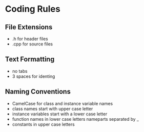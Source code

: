 # Coding Rules

## File Extensions
+ .h for header files
+ .cpp for source files

## Text Formatting
+ no tabs
+ 3 spaces for identing

## Naming Conventions
+ CamelCase for class and instance variable names
+ class names start with upper case letter
+ instance variables start with a lower case letter
+ function names in lower case letters nameparts separated by _
+ constants in upper case letters